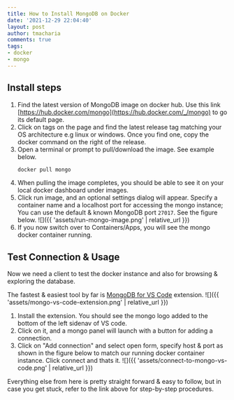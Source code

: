 ```yaml
---
title: How to Install MongoDB on Docker
date: '2021-12-29 22:04:40'
layout: post
author: tmacharia
comments: true
tags:
- docker
- mongo
---
```


## Install steps

1. Find the latest version of MongoDB image on docker hub. Use this link [https://hub.docker.com/mongo](https://hub.docker.com/_/mongo) to go its default page.
2. Click on tags on the page and find the latest release tag matching your OS architecture e.g linux or windows. Once you find one, copy the docker command on the right of the release.
3. Open a terminal or prompt to pull/download the image. See example below.
    ```bash
    docker pull mongo
    ```
4. When pulling the image completes, you should be able to see it on your local docker dashboard under images.
5. Click run image, and an optional settings dialog will appear. Specify a container name and a localhost port for accessing the mongo instance; You can use the default & known MongoDB port `27017`. See the figure below.
![]({{ 'assets/run-mongo-image.png' | relative_url }})
6. If you now switch over to Containers/Apps, you will see the mongo docker container running.

## Test Connection & Usage

Now we need a client to test the docker instance and also for browsing & exploring the database.

The fastest & easiest tool by far is [MongoDB for VS Code](https://code.visualstudio.com/docs/azure/mongodb) extension.
![]({{ 'assets/mongo-vs-code-extension.png' | relative_url }})

1. Install the extension. You should see the mongo logo added to the bottom of the left sidenav of VS code.
2. Click on it, and a mongo panel will launch with a button for adding a connection. 
3. Click on "Add connection" and select open form, specify host & port as shown in the figure below to match our running docker container instance. Click connect and thats it.
![]({{ 'assets/connect-to-mongo-vs-code.png' | relative_url }})

Everything else from here is pretty straight forward & easy to follow, but in case you get stuck, refer to the link above for step-by-step procedures.
